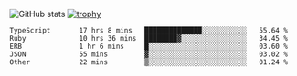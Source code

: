 ![GitHub stats](https://github-readme-stats.vercel.app/api?username=ksk001100&show_icons=true&theme=tokyonight)
[![trophy](https://github-profile-trophy.vercel.app/?username=ksk001100&theme=onedark)](https://github.com/ryo-ma/github-profile-trophy)

<!--START_SECTION:waka-->

```text
TypeScript       17 hrs 8 mins   ██████████████░░░░░░░░░░░   55.64 %
Ruby             10 hrs 36 mins  ████████▓░░░░░░░░░░░░░░░░   34.45 %
ERB              1 hr 6 mins     █░░░░░░░░░░░░░░░░░░░░░░░░   03.60 %
JSON             55 mins         ▓░░░░░░░░░░░░░░░░░░░░░░░░   03.02 %
Other            22 mins         ▒░░░░░░░░░░░░░░░░░░░░░░░░   01.24 %
```

<!--END_SECTION:waka-->
